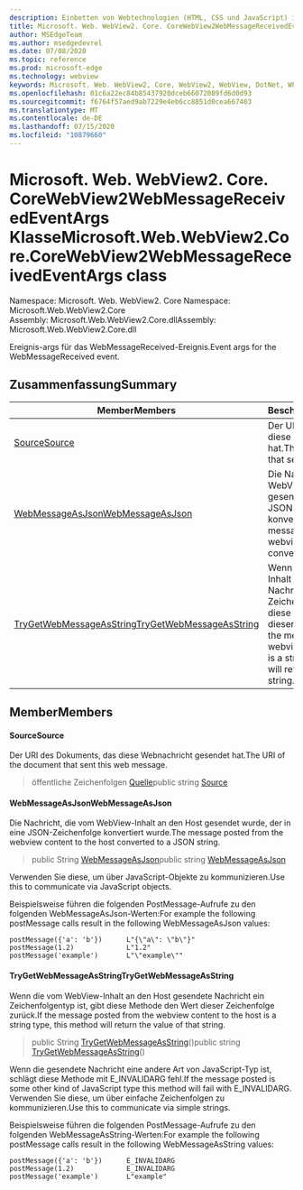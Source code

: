 ```yaml
---
description: Einbetten von Webtechnologien (HTML, CSS und JavaScript) in ihre systemeigenen Anwendungen mit dem Microsoft Edge WebView2-Steuerelement
title: Microsoft. Web. WebView2. Core. CoreWebView2WebMessageReceivedEventArgs
author: MSEdgeTeam
ms.author: msedgedevrel
ms.date: 07/08/2020
ms.topic: reference
ms.prod: microsoft-edge
ms.technology: webview
keywords: Microsoft. Web. WebView2, Core, WebView2, WebView, DotNet, WPF, WinForms, APP, Edge, CoreWebView2, CoreWebView2Controller, Browser Control, Edge HTML, Microsoft. Web. WebView2. Core. CoreWebView2WebMessageReceivedEventArgs
ms.openlocfilehash: 01c6a22ec84b85437920dceb66072089fd6d0d93
ms.sourcegitcommit: f6764f57aed9ab7229e4eb6cc8851d0cea667403
ms.translationtype: MT
ms.contentlocale: de-DE
ms.lasthandoff: 07/15/2020
ms.locfileid: "10879660"
---
```

# <span data-ttu-id="0ba93-104">Microsoft. Web. WebView2. Core. CoreWebView2WebMessageReceivedEventArgs Klasse</span><span class="sxs-lookup"><span data-stu-id="0ba93-104">Microsoft.Web.WebView2.Core.CoreWebView2WebMessageReceivedEventArgs class</span></span> 

<span data-ttu-id="0ba93-105">Namespace: Microsoft. Web. WebView2. Core </span><span class="sxs-lookup"><span data-stu-id="0ba93-105">Namespace: Microsoft.Web.WebView2.Core</span></span>\
<span data-ttu-id="0ba93-106">Assembly: Microsoft.Web.WebView2.Core.dll</span><span class="sxs-lookup"><span data-stu-id="0ba93-106">Assembly: Microsoft.Web.WebView2.Core.dll</span></span>

<span data-ttu-id="0ba93-107">Ereignis-args für das WebMessageReceived-Ereignis.</span><span class="sxs-lookup"><span data-stu-id="0ba93-107">Event args for the WebMessageReceived event.</span></span>

## <span data-ttu-id="0ba93-108">Zusammenfassung</span><span class="sxs-lookup"><span data-stu-id="0ba93-108">Summary</span></span>

 <span data-ttu-id="0ba93-109">Member</span><span class="sxs-lookup"><span data-stu-id="0ba93-109">Members</span></span>                        | <span data-ttu-id="0ba93-110">Beschreibungen</span><span class="sxs-lookup"><span data-stu-id="0ba93-110">Descriptions</span></span>
--------------------------------|---------------------------------------------
[<span data-ttu-id="0ba93-111">Source</span><span class="sxs-lookup"><span data-stu-id="0ba93-111">Source</span></span>](#source) | <span data-ttu-id="0ba93-112">Der URI des Dokuments, das diese Webnachricht gesendet hat.</span><span class="sxs-lookup"><span data-stu-id="0ba93-112">The URI of the document that sent this web message.</span></span>
[<span data-ttu-id="0ba93-113">WebMessageAsJson</span><span class="sxs-lookup"><span data-stu-id="0ba93-113">WebMessageAsJson</span></span>](#webmessageasjson) | <span data-ttu-id="0ba93-114">Die Nachricht, die vom WebView-Inhalt an den Host gesendet wurde, der in eine JSON-Zeichenfolge konvertiert wurde.</span><span class="sxs-lookup"><span data-stu-id="0ba93-114">The message posted from the webview content to the host converted to a JSON string.</span></span>
[<span data-ttu-id="0ba93-115">TryGetWebMessageAsString</span><span class="sxs-lookup"><span data-stu-id="0ba93-115">TryGetWebMessageAsString</span></span>](#trygetwebmessageasstring) | <span data-ttu-id="0ba93-116">Wenn die vom WebView-Inhalt an den Host gesendete Nachricht ein Zeichenfolgentyp ist, gibt diese Methode den Wert dieser Zeichenfolge zurück.</span><span class="sxs-lookup"><span data-stu-id="0ba93-116">If the message posted from the webview content to the host is a string type, this method will return the value of that string.</span></span>

## <span data-ttu-id="0ba93-117">Member</span><span class="sxs-lookup"><span data-stu-id="0ba93-117">Members</span></span>

#### <span data-ttu-id="0ba93-118">Source</span><span class="sxs-lookup"><span data-stu-id="0ba93-118">Source</span></span> 

<span data-ttu-id="0ba93-119">Der URI des Dokuments, das diese Webnachricht gesendet hat.</span><span class="sxs-lookup"><span data-stu-id="0ba93-119">The URI of the document that sent this web message.</span></span>

> <span data-ttu-id="0ba93-120">öffentliche Zeichenfolgen [Quelle](#source)</span><span class="sxs-lookup"><span data-stu-id="0ba93-120">public string [Source](#source)</span></span>

#### <span data-ttu-id="0ba93-121">WebMessageAsJson</span><span class="sxs-lookup"><span data-stu-id="0ba93-121">WebMessageAsJson</span></span> 

<span data-ttu-id="0ba93-122">Die Nachricht, die vom WebView-Inhalt an den Host gesendet wurde, der in eine JSON-Zeichenfolge konvertiert wurde.</span><span class="sxs-lookup"><span data-stu-id="0ba93-122">The message posted from the webview content to the host converted to a JSON string.</span></span>

> <span data-ttu-id="0ba93-123">public String [WebMessageAsJson](#webmessageasjson)</span><span class="sxs-lookup"><span data-stu-id="0ba93-123">public string [WebMessageAsJson](#webmessageasjson)</span></span>

<span data-ttu-id="0ba93-124">Verwenden Sie diese, um über JavaScript-Objekte zu kommunizieren.</span><span class="sxs-lookup"><span data-stu-id="0ba93-124">Use this to communicate via JavaScript objects.</span></span>

<span data-ttu-id="0ba93-125">Beispielsweise führen die folgenden PostMessage-Aufrufe zu den folgenden WebMessageAsJson-Werten:</span><span class="sxs-lookup"><span data-stu-id="0ba93-125">For example the following postMessage calls result in the following WebMessageAsJson values:</span></span>

```
postMessage({'a': 'b'})      L"{\"a\": \"b\"}"
postMessage(1.2)             L"1.2"
postMessage('example')       L"\"example\""
```

#### <span data-ttu-id="0ba93-126">TryGetWebMessageAsString</span><span class="sxs-lookup"><span data-stu-id="0ba93-126">TryGetWebMessageAsString</span></span> 

<span data-ttu-id="0ba93-127">Wenn die vom WebView-Inhalt an den Host gesendete Nachricht ein Zeichenfolgentyp ist, gibt diese Methode den Wert dieser Zeichenfolge zurück.</span><span class="sxs-lookup"><span data-stu-id="0ba93-127">If the message posted from the webview content to the host is a string type, this method will return the value of that string.</span></span>

> <span data-ttu-id="0ba93-128">public String [TryGetWebMessageAsString](#trygetwebmessageasstring)()</span><span class="sxs-lookup"><span data-stu-id="0ba93-128">public string [TryGetWebMessageAsString](#trygetwebmessageasstring)()</span></span>

<span data-ttu-id="0ba93-129">Wenn die gesendete Nachricht eine andere Art von JavaScript-Typ ist, schlägt diese Methode mit E_INVALIDARG fehl.</span><span class="sxs-lookup"><span data-stu-id="0ba93-129">If the message posted is some other kind of JavaScript type this method will fail with E_INVALIDARG.</span></span> <span data-ttu-id="0ba93-130">Verwenden Sie diese, um über einfache Zeichenfolgen zu kommunizieren.</span><span class="sxs-lookup"><span data-stu-id="0ba93-130">Use this to communicate via simple strings.</span></span>

<span data-ttu-id="0ba93-131">Beispielsweise führen die folgenden PostMessage-Aufrufe zu den folgenden WebMessageAsString-Werten:</span><span class="sxs-lookup"><span data-stu-id="0ba93-131">For example the following postMessage calls result in the following WebMessageAsString values:</span></span>

```
postMessage({'a': 'b'})      E_INVALIDARG
postMessage(1.2)             E_INVALIDARG
postMessage('example')       L"example"
```

